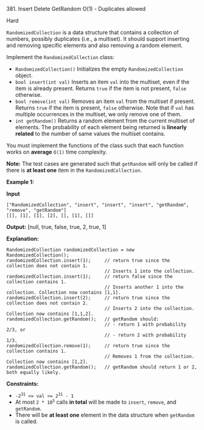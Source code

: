 381\. Insert Delete GetRandom O(1) - Duplicates allowed

Hard

`RandomizedCollection` is a data structure that contains a collection of numbers, possibly duplicates (i.e., a multiset). It should support inserting and removing specific elements and also removing a random element.

Implement the `RandomizedCollection` class:

*   `RandomizedCollection()` Initializes the empty `RandomizedCollection` object.
*   `bool insert(int val)` Inserts an item `val` into the multiset, even if the item is already present. Returns `true` if the item is not present, `false` otherwise.
*   `bool remove(int val)` Removes an item `val` from the multiset if present. Returns `true` if the item is present, `false` otherwise. Note that if `val` has multiple occurrences in the multiset, we only remove one of them.
*   `int getRandom()` Returns a random element from the current multiset of elements. The probability of each element being returned is **linearly related** to the number of same values the multiset contains.

You must implement the functions of the class such that each function works on **average** `O(1)` time complexity.

**Note:** The test cases are generated such that `getRandom` will only be called if there is **at least one** item in the `RandomizedCollection`.

**Example 1:**

**Input**

    ["RandomizedCollection", "insert", "insert", "insert", "getRandom", "remove", "getRandom"]
    [[], [1], [1], [2], [], [1], []]

**Output:** [null, true, false, true, 2, true, 1]

**Explanation:**

    RandomizedCollection randomizedCollection = new RandomizedCollection(); 
    randomizedCollection.insert(1);     // return true since the collection does not contain 1. 
                                        // Inserts 1 into the collection. 
    randomizedCollection.insert(1);     // return false since the collection contains 1. 
                                        // Inserts another 1 into the collection. Collection now contains [1,1]. 
    randomizedCollection.insert(2);     // return true since the collection does not contain 2. 
                                        // Inserts 2 into the collection. Collection now contains [1,1,2]. 
    randomizedCollection.getRandom();   // getRandom should: 
                                        // - return 1 with probability 2/3, or 
                                        // - return 2 with probability 1/3. 
    randomizedCollection.remove(1);     // return true since the collection contains 1. 
                                        // Removes 1 from the collection. Collection now contains [1,2]. 
    randomizedCollection.getRandom();   // getRandom should return 1 or 2, both equally likely.

**Constraints:**

*   <code>-2<sup>31</sup> <= val <= 2<sup>31</sup> - 1</code>
*   At most <code>2 * 10<sup>5</sup></code> calls **in total** will be made to `insert`, `remove`, and `getRandom`.
*   There will be **at least one** element in the data structure when `getRandom` is called.